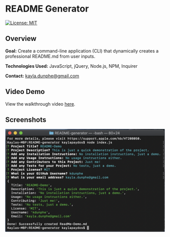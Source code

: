# README Generator

[![License: MIT](https://img.shields.io/badge/License-MIT-brightgreen.svg)](https://opensource.org/licenses/MIT)

<h2>Overview</h2>

**Goal:** Create a command-line application (CLI) that dynamically creates a professional README.md from user inputs.

**Technologies Used:** JavaScript, jQuery, Node.js, NPM, Inquirer

**Contact:** <a href="mailto:kayla.dunphe@gmail.com">kayla.dunphe@gmail.com</a>


<h2>Video Demo</h2>
View the walkthrough video <a href="https://drive.google.com/file/d/1dEFep40Eoh5K7Fj-NZgua8MPpWdfaOB9/view">here</a>.


<h2>Screenshots</h2>

![terminal](/assets/terminal.png)